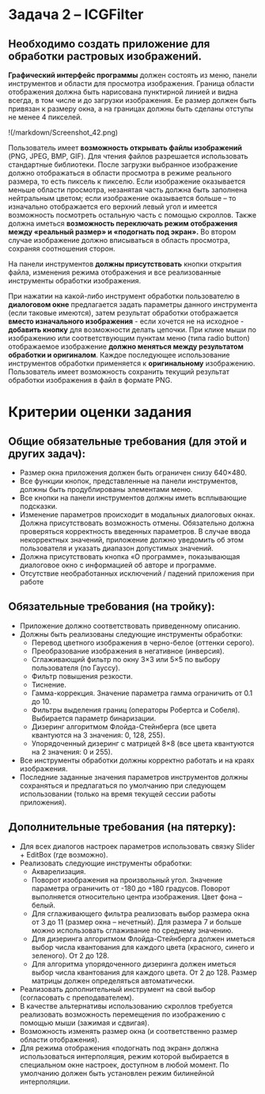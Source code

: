 # Задача 2 – ICGFilter
## Необходимо создать приложение для обработки растровых изображений.
**Графический интерфейс программы** должен состоять из меню, панели инструментов и области для просмотра изображения. Граница области отображения должна быть нарисована пунктирной линией и видна всегда, в том числе и до загрузки изображения. Ее размер должен быть привязан к размеру окна, а на границах должны быть сделаны отступы не менее 4 пикселей.

!(/markdown/Screenshot_42.png)

Пользователь имеет **возможность открывать файлы изображений** (PNG, JPEG, BMP, GIF). Для чтения
файлов разрешается использовать стандартные библиотеки. После загрузки выбранное изображение
должно отображаться в области просмотра в режиме реального размера, то есть пиксель к пикселю.
Если изображение оказывается меньше области просмотра, незанятая часть должна быть заполнена
нейтральным цветом; если изображение оказывается больше – то изначально отображается его
верхний левый угол и имеется возможность посмотреть остальную часть с помощью скроллов.
Также должна иметься **возможность переключать режим отображения между «реальный размер» и
«подогнать под экран».** Во втором случае изображение должно вписываться в область просмотра,
сохраняя соотношения сторон.

На панели инструментов **должны присутствовать** кнопки открытия файла, изменения режима
отображения и все реализованные инструменты обработки изображения.

При нажатии на какой-либо инструмент обработки пользователю в **диалоговом окне** предлагается
задать параметры данного инструмента (если таковые имеются), затем результат обработки
отображается **вместо изначального изображения** - если хочется не на исходное - **добавить кнопку** для возможности делать цепочки.
При клике мыши по изображению или соответствующим пунктам меню (типа radio button) отображаемое изображение **должно меняться
между результатом обработки и оригиналом**. Каждое последующее использование инструментов
обработки применяется к **оригинальному** изображению.
Пользователь имеет возможность сохранить текущий результат обработки изображения в файл
в формате PNG.

# Критерии оценки задания
## Общие обязательные требования (для этой и других задач):
* Размер окна приложения должен быть ограничен снизу 640×480.
* Все функции кнопок, представленные на панели инструментов, должны быть продублированы
элементами меню.
* Все кнопки на панели инструментов должны иметь всплывающие подсказки.
* Изменение параметров происходит в модальных диалоговых окнах. Должна присутствовать
возможность отмены. Обязательно должна проверяться корректность введенных параметров.
В случае ввода некорректных значений, приложение должно уведомить об этом пользователя и
указать диапазон допустимых значений.
* Должна присутствовать кнопка «О программе», показывающая диалоговое окно с информацией об
авторе и программе.
* Отсутствие необработанных исключений / падений приложения при работе

## Обязательные требования (на тройку):
* Приложение должно соответствовать приведенному описанию.
* Должны быть реализованы следующие инструменты обработки:
  - Перевод цветного изображения в черно-белое (оттенки серого).
  - Преобразование изображения в негативное (инверсия).
  - Сглаживающий фильтр по окну 3×3 или 5×5 по выбору пользователя (по Гауссу).
  - Фильтр повышения резкости.
  - Тиснение.
  - Гамма-коррекция. Значение параметра гамма ограничить от 0.1 до 10.
  - Фильтры выделения границ (операторы Робертса и Собеля). Выбирается параметр бинаризации.
  - Дизеринг алгоритмом Флойда-Стейнберга (все цвета квантуются на 3 значения: 0, 128, 255).
  - Упорядоченный дизеринг с матрицей 8×8 (все цвета квантуются на 2 значения: 0 и 255).
* Все инструменты обработки должны корректно работать и на краях изображения.
* Последние заданные значения параметров инструментов должны сохраняться и предлагаться по
умолчанию при следующем использовании (только на время текущей сессии работы приложения).

## Дополнительные требования (на пятерку):
* Для всех диалогов настроек параметров использовать связку Slider + EditBox (где возможно).
* Реализовать следующие инструменты обработки:
  - Акварелизация.
  - Поворот изображения на произвольный угол. Значение параметра ограничить от -180 до +180
градусов. Поворот выполняется относительно центра изображения. Цвет фона – белый.
  - Для сглаживающего фильтра реализовать выбор размера окна от 3 до 11 (размер окна –
нечетный). Для размера 7 и больше можно использовать сглаживание по среднему значению.
  - Для дизеринга алгоритмом Флойда-Стейнберга должен иметься выбор числа квантования для
каждого цвета (красного, синего и зеленого). От 2 до 128.
  - Для алгоритма упорядоченного дизеринга должен иметься выбор числа квантования для
каждого цвета. От 2 до 128. Размер матрицы должен определяться автоматически.
* Реализовать дополнительный инструмент на свой выбор (согласовать с преподавателем).
* В качестве альтернативы использованию скроллов требуется реализовать возможность
перемещения по изображению с помощью мыши (зажимая и сдвигая).
* Возможность изменять размер окна (и соответственно размер области отображения).
* Для режима отображения «подогнать под экран» должна использоваться интерполяция, режим
которой выбирается в специальном окне настроек, доступном в любой момент. По умолчанию
должен быть установлен режим билинейной интерполяции.
